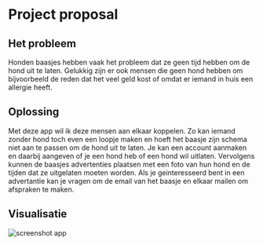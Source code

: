 # Project proposal

## Het probleem
Honden baasjes hebben vaak het probleem dat ze geen tijd hebben om de hond uit te laten. 
Gelukkig zijn er ook mensen die geen hond hebben om bijvoorbeeld de reden dat het veel geld kost of
omdat er iemand in huis een allergie heeft.

## Oplossing
Met deze app wil ik deze mensen aan elkaar koppelen.
Zo kan iemand zonder hond toch even een loopje maken en hoeft het baasje zijn schema niet aan te passen om de hond uit te laten.
Je kan een account aanmaken en daarbij aangeven of je een hond heb of een hond wil uitlaten. Vervolgens kunnen de baasjes advertenties plaatsen
met een foto van hun hond en de tijden dat ze uitgelaten moeten worden. Als je geinteresseerd bent in een advertantie kan je vragen om
de email van het baasje en elkaar mailen om afspraken te maken.

## Visualisatie

![screenshot app](doc/walkmydogvisualisatie.png)
